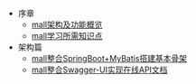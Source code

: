  * 序章
    * [mall架构及功能概览](README.md)
    * [mall学习所需知识点](foreword/mall_foreword_02.md)
  * 架构篇
    * [mall整合SpringBoot+MyBatis搭建基本骨架](architect/mall_arch_01.md)
    * [mall整合Swagger-UI实现在线API文档](architect/mall_arch_02.md)

